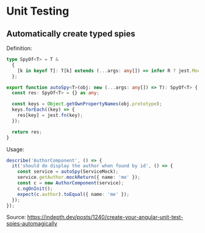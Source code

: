 # Unit Testing


## Automatically create typed spies

Definition:

```typescript
type SpyOf<T> = T &
  {
    [k in keyof T]: T[k] extends (...args: any[]) => infer R ? jest.Mock<R> : T[k];
  };

export function autoSpy<T>(obj: new (...args: any[]) => T): SpyOf<T> {
  const res: SpyOf<T> = {} as any;

  const keys = Object.getOwnPropertyNames(obj.prototype);
  keys.forEach((key) => {
    res[key] = jest.fn(key);
  });

  return res;
}
```

Usage:
```typescript
describe('AuthorComponent', () => {
  it('should do display the author when found by id', () => {
    const service = autoSpy(ServiceMock);
    service.getAuthor.mockReturn({ name: 'me' });
    const c = new AuthorComponent(service);
    c.ngOnInit();
    expect(c.author).toEqual({ name: 'me' });
  });
});
```

Source: https://indepth.dev/posts/1240/create-your-angular-unit-test-spies-automagically 
